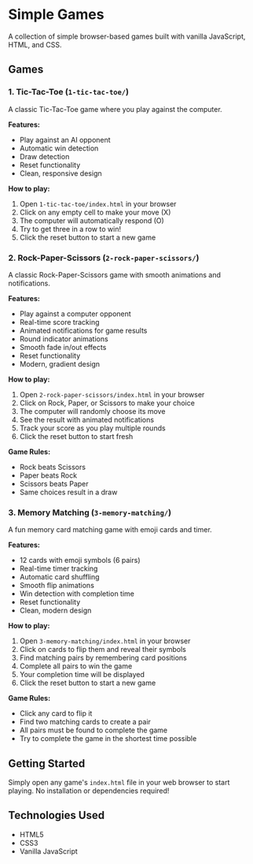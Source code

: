 # Simple Games

A collection of simple browser-based games built with vanilla JavaScript, HTML, and CSS.

## Games

### 1. Tic-Tac-Toe (`1-tic-tac-toe/`)

A classic Tic-Tac-Toe game where you play against the computer.

**Features:**
- Play against an AI opponent
- Automatic win detection
- Draw detection
- Reset functionality
- Clean, responsive design

**How to play:**
1. Open `1-tic-tac-toe/index.html` in your browser
2. Click on any empty cell to make your move (X)
3. The computer will automatically respond (O)
4. Try to get three in a row to win!
5. Click the reset button to start a new game


### 2. Rock-Paper-Scissors (`2-rock-paper-scissors/`)

A classic Rock-Paper-Scissors game with smooth animations and notifications.

**Features:**
- Play against a computer opponent
- Real-time score tracking
- Animated notifications for game results
- Round indicator animations
- Smooth fade in/out effects
- Reset functionality
- Modern, gradient design

**How to play:**
1. Open `2-rock-paper-scissors/index.html` in your browser
2. Click on Rock, Paper, or Scissors to make your choice
3. The computer will randomly choose its move
4. See the result with animated notifications
5. Track your score as you play multiple rounds
6. Click the reset button to start fresh

**Game Rules:**
- Rock beats Scissors
- Paper beats Rock  
- Scissors beats Paper
- Same choices result in a draw

### 3. Memory Matching (`3-memory-matching/`)

A fun memory card matching game with emoji cards and timer.

**Features:**
- 12 cards with emoji symbols (6 pairs)
- Real-time timer tracking
- Automatic card shuffling
- Smooth flip animations
- Win detection with completion time
- Reset functionality
- Clean, modern design

**How to play:**
1. Open `3-memory-matching/index.html` in your browser
2. Click on cards to flip them and reveal their symbols
3. Find matching pairs by remembering card positions
4. Complete all pairs to win the game
5. Your completion time will be displayed
6. Click the reset button to start a new game

**Game Rules:**
- Click any card to flip it
- Find two matching cards to create a pair
- All pairs must be found to complete the game
- Try to complete the game in the shortest time possible

## Getting Started

Simply open any game's `index.html` file in your web browser to start playing. No installation or dependencies required!

## Technologies Used

- HTML5
- CSS3
- Vanilla JavaScript 